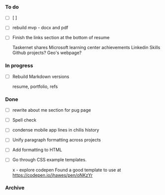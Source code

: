 ### To do
- [ ] \[ \]
- [ ] rebuild mvp - docx and pdf
- [ ] Finish the links section at the bottom of resume
  
  Taskernet shares
  Microsoft learning center achievements
  Linkedin Skills
  Github projects?
  Geo's webpage?

### In progress
- [ ] Rebuild Markdown versions
  
  resume, portfolio, refs

### Done
- [ ] rewrite about me section for pug page
- [ ] Spell check
- [ ] condense mobile app lines in chilis history
- [ ] Unify paragraph formatting across projects
- [ ] Add formatting to HTML
- [ ] Go through CSS example templates.
  
  x - explore codepen
  Found a good template to use at <https://codepen.io/jhawes/pen/oNKzYr>

### Archive
